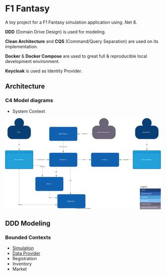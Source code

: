 # F1 Fantasy 

A toy project for a F1 Fantasy simulation application using .Net 8.

**DDD** (Domain Drive Design) is used for modeling.

**Clean Architecture** and **CQS** (Command/Query Separation) are used on its implementation.

**Docker** & **Docker Compose** are used to great full & reproducible local development environment.

**Keycloak** is used as Identity Provider.

## Architecture

### C4 Model diagrams

* System Context

![System Context](./docs/c4-System%20Context_L1.drawio.svg)

## DDD Modeling

### Bounded Contexts
- [Simulation](https://miro.com/app/board/uXjVNKoeXd8=/)
- [Data Provider](https://miro.com/app/board/uXjVNKt88fI=/)
- Registration
- Inventory
- Market

